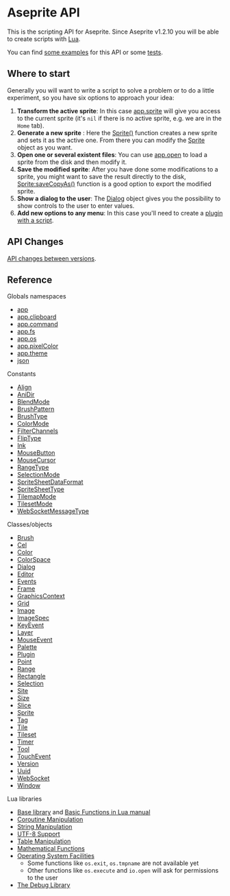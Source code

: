 # Aseprite API

This is the scripting API for Aseprite. Since Aseprite v1.2.10 you
will be able to create scripts with [Lua](https://www.lua.org/).

You can find [some examples](https://github.com/aseprite/Aseprite-Script-Examples)
for this API or some [tests](https://github.com/aseprite/aseprite/tree/main/tests/scripts).

## Where to start

Generally you will want to write a script to solve a problem or to do
a little experiment, so you have six options to approach your idea:

1. **Transform the active sprite**: In this case
   [app.sprite](api/app.md#appsprite) will give you access
   to the current sprite (it's `nil` if there is no active sprite,
   e.g. we are in the `Home` tab).
2. **Generate a new sprite** : Here the
   [Sprite()](api/sprite.md#sprite-1) function creates a new
   sprite and sets it as the active one. From there you can modify the
   [Sprite](api/sprite.md#sprite) object as you want.
3. **Open one or several existent files**: You can use
   [app.open](api/app.md#appopen) to load a sprite from the disk and
   then modify it.
4. **Save the modified sprite**: After you have done some modifications
   to a sprite, you might want to save the result directly to the
   disk, [Sprite:saveCopyAs()](api/sprite.md#spritesavecopyas) function is a
   good option to export the modified sprite.
5. **Show a dialog to the user**: The [Dialog](api/dialog.md#dialog) object
   gives you the possibility to show controls to the user to enter values.
6. **Add new options to any menu**: In this case you'll need to create a
   [plugin with a script](api/plugin.md).

## API Changes

[API changes between versions](Changes.md#api-changes).

## Reference

Globals namespaces
  * [app](api/app.md#app)
  * [app.clipboard](api/app_clipboard.md#appclipboard)
  * [app.command](api/app_command.md#appcommand)
  * [app.fs](api/app_fs.md#appfs)
  * [app.os](api/app_os.md#appos)
  * [app.pixelColor](api/pixelcolor.md#apppixelcolor)
  * [app.theme](api/app_theme.md#apptheme)
  * [json](api/json.md#json)

Constants
  * [Align](api/align.md#align)
  * [AniDir](api/anidir.md#anidir)
  * [BlendMode](api/blendmode.md#blendmode)
  * [BrushPattern](api/brushpattern.md#brushpattern)
  * [BrushType](api/brushtype.md#brushtype)
  * [ColorMode](api/colormode.md#colormode)
  * [FilterChannels](api/filterchannels.md#filterchannel)
  * [FlipType](api/fliptype.md#fliptype)
  * [Ink](api/ink.md#ink)
  * [MouseButton](api/mousebutton.md#mousebutton)
  * [MouseCursor](api/mousecursor.md#mousecursor)
  * [RangeType](api/rangetype.md#rangetype)
  * [SelectionMode](api/selectionmode.md#selectionmode)
  * [SpriteSheetDataFormat](api/spritesheetdataformat.md#spritesheetdataformat)
  * [SpriteSheetType](api/spritesheettype.md#spritesheettype)
  * [TilemapMode](api/tilemapmode.md#tilemapmode)
  * [TilesetMode](api/tilesetmode.md#tilesetmode)
  * [WebSocketMessageType](api/websocketmessagetype.md#websocketmessagetype)

Classes/objects
  * [Brush](api/brush.md#brush)
  * [Cel](api/cel.md#cel)
  * [Color](api/color.md#color)
  * [ColorSpace](api/colorspace.md#colorspace)
  * [Dialog](api/dialog.md#dialog)
  * [Editor](api/editor.md#editor)
  * [Events](api/events.md#events)
  * [Frame](api/frame.md#frame)
  * [GraphicsContext](api/graphicscontext.md#graphicscontext)
  * [Grid](api/grid.md#grid)
  * [Image](api/image.md#image)
  * [ImageSpec](api/imagespec.md#imagespec)
  * [KeyEvent](api/keyevent.md#keyevent)
  * [Layer](api/layer.md#layer)
  * [MouseEvent](api/mouseevent.md#mouseevent)
  * [Palette](api/palette.md#palette)
  * [Plugin](api/plugin.md#plugin)
  * [Point](api/point.md#point)
  * [Range](api/range.md#range)
  * [Rectangle](api/rectangle.md#rectangle)
  * [Selection](api/selection.md#selection)
  * [Site](api/site.md#site)
  * [Size](api/size.md#size)
  * [Slice](api/slice.md#slice)
  * [Sprite](api/sprite.md#sprite)
  * [Tag](api/tag.md#tag)
  * [Tile](api/tile.md#tile)
  * [Tileset](api/tileset.md#tileset)
  * [Timer](api/timer.md#timer)
  * [Tool](api/tool.md#tool)
  * [TouchEvent](api/touchevent.md#touchevent)
  * [Version](api/version.md#version)
  * [Uuid](api/uuid.md#uuid)
  * [WebSocket](api/websocket.md#websocket)
  * [Window](api/window.md#window)

Lua libraries
  * [Base library](api/base.md) and [Basic Functions in Lua manual](https://www.lua.org/manual/5.3/manual.html#6.1)
  * [Coroutine Manipulation](https://www.lua.org/manual/5.3/manual.html#6.2)
  * [String Manipulation](https://www.lua.org/manual/5.3/manual.html#6.4)
  * [UTF-8 Support](https://www.lua.org/manual/5.3/manual.html#6.5)
  * [Table Manipulation](https://www.lua.org/manual/5.3/manual.html#6.6)
  * [Mathematical Functions](https://www.lua.org/manual/5.3/manual.html#6.7)
  * [Operating System Facilities](https://www.lua.org/manual/5.3/manual.html#6.9)
    * Some functions like `os.exit`, `os.tmpname` are not available yet
    * Other functions like `os.execute` and `io.open` will ask for permissions to the user
  * [The Debug Library](https://www.lua.org/manual/5.3/manual.html#6.10)
